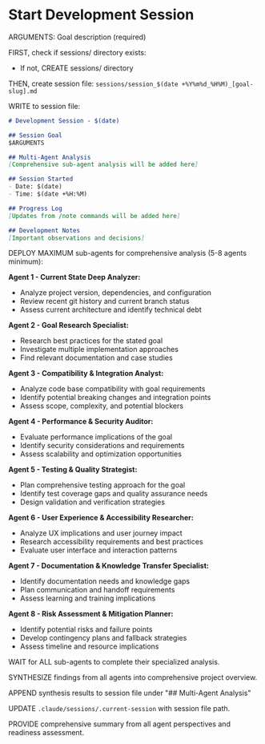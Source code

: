 # Start Development Session

ARGUMENTS: Goal description (required)

FIRST, check if sessions/ directory exists:
- If not, CREATE sessions/ directory

THEN, create session file:
`sessions/session_$(date +%Y%m%d_%H%M)_[goal-slug].md`

WRITE to session file:
```markdown
# Development Session - $(date)

## Session Goal
$ARGUMENTS

## Multi-Agent Analysis
[Comprehensive sub-agent analysis will be added here]

## Session Started
- Date: $(date)
- Time: $(date +%H:%M)

## Progress Log
[Updates from /note commands will be added here]

## Development Notes
[Important observations and decisions]
```

DEPLOY MAXIMUM sub-agents for comprehensive analysis (5-8 agents minimum):

**Agent 1 - Current State Deep Analyzer:**
- Analyze project version, dependencies, and configuration
- Review recent git history and current branch status
- Assess current architecture and identify technical debt

**Agent 2 - Goal Research Specialist:**
- Research best practices for the stated goal
- Investigate multiple implementation approaches
- Find relevant documentation and case studies

**Agent 3 - Compatibility & Integration Analyst:**
- Analyze code base compatibility with goal requirements
- Identify potential breaking changes and integration points
- Assess scope, complexity, and potential blockers

**Agent 4 - Performance & Security Auditor:**
- Evaluate performance implications of the goal
- Identify security considerations and requirements
- Assess scalability and optimization opportunities

**Agent 5 - Testing & Quality Strategist:**
- Plan comprehensive testing approach for the goal
- Identify test coverage gaps and quality assurance needs
- Design validation and verification strategies

**Agent 6 - User Experience & Accessibility Researcher:**
- Analyze UX implications and user journey impact
- Research accessibility requirements and best practices
- Evaluate user interface and interaction patterns

**Agent 7 - Documentation & Knowledge Transfer Specialist:**
- Identify documentation needs and knowledge gaps
- Plan communication and handoff requirements
- Assess learning and training implications

**Agent 8 - Risk Assessment & Mitigation Planner:**
- Identify potential risks and failure points
- Develop contingency plans and fallback strategies
- Assess timeline and resource implications

WAIT for ALL sub-agents to complete their specialized analysis.

SYNTHESIZE findings from all agents into comprehensive project overview.

APPEND synthesis results to session file under "## Multi-Agent Analysis"

UPDATE `.claude/sessions/.current-session` with session file path.

PROVIDE comprehensive summary from all agent perspectives and readiness assessment.
